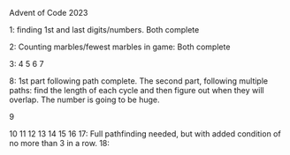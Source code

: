 Advent of Code 2023

1: finding 1st and last digits/numbers.  Both complete

2:  Counting marbles/fewest marbles in game:  Both complete

3: 
4
5
6
7

8:  1st part following path complete.  The second part, following multiple paths: find the length of each cycle and then figure out when they will overlap.  The number is going to be huge.

9

10
11
12
13
14
15
16
17:  Full pathfinding needed, but with added condition of no more than 3 in a row.
18: 
